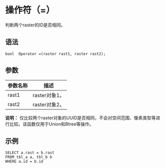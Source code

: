 # 操作符（=）

判断两个raster的ID是否相同。

## 语法

```
bool  Operator =(raster rast1, raster rast2);
```

## 参数

|参数名称|描述|
|----|--|
|rast1|raster对象1。|
|rast2|raster对象2。|

**说明：** 仅比较两个raster对象的UUID是否相同，不会对空间范围、像素类型等进行比较。该函数仅用于Union和Btree等操作。

## 示例

```
SELECT a.rast = b.rast 
FROM tbl_a a, tbl_b b
WHERE a.id = b.id
```

